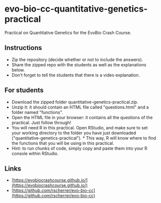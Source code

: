 # evo-bio-cc-quantitative-genetics-practical

Practical on Quantitative Genetics for the EvoBio Crash Course.

## Instructions

* Zip the repository (decide whether or not to include the answers).
* Share the zipped repo with the students as well as the explanations below.
* Don't forget to tell the students that there is a video explanation.

## For students

* Download the zipped folder quantitative-genetics-practical.zip.
* Unzip it: it should contain an HTML file called "questions.html" and a folder named "functions".
* Open the HTML file in your browser: it contains all the questions of the practical. Just follow through!
* You will need R in this practical. Open RStudio, and make sure to set your working directory to the folder you have just downloaded ("quantitative-genetics-practical"). * This way, R will know where to find the functions that you will be using in this practical.
* Hint: to run chunks of code, simply copy and paste them into your R console within RStudio.

## Links

* [https://evobiocrashcourse.github.io/](https://evobiocrashcourse.github.io/)
* [https://github.com/rscherrer/evo-bio-cc](https://github.com/rscherrer/evo-bio-cc)
